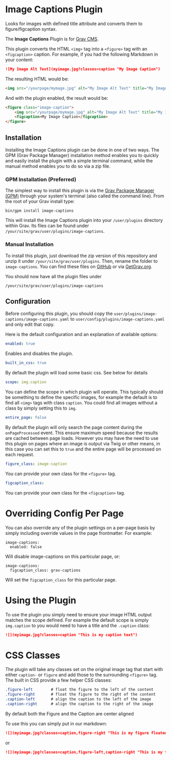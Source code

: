 # Image Captions Plugin

Looks for images with defined title attribute and converts them to figure/figcaption syntax.

The **Image Captions** Plugin is for [Grav CMS](http://github.com/getgrav/grav).

This plugin converts the HTML `<img>` tag into a `<figure>` tag with an `<figcaption>` caption.  For example, if you had the following Markdown in your content:

```markdown
![My Image Alt Text](myimage.jpg?classes=caption "My Image Caption")
```

The resulting HTML would be:

```html
<img src="/yourpage/mymage.jpg" alt="My Image Alt Text" title="My Image Caption" class="caption" />
```

And with the plugin enabled, the result would be:

```html
<figure class="image-caption">
    <img src="/yourpage/mymage.jpg" alt="My Image Alt Text" title="My Image Caption" class="caption" />
    <figcaption>My Image Caption</figcaption>
</figure>
```

## Installation

Installing the Image Captions plugin can be done in one of two ways. The GPM (Grav Package Manager) installation method enables you to quickly and easily install the plugin with a simple terminal command, while the manual method enables you to do so via a zip file.

### GPM Installation (Preferred)

The simplest way to install this plugin is via the [Grav Package Manager (GPM)](http://learn.getgrav.org/advanced/grav-gpm) through your system's terminal (also called the command line). From the root of your Grav install type:

    bin/gpm install image-captions

This will install the Image Captions plugin into your `/user/plugins` directory within Grav. Its files can be found under `/your/site/grav/user/plugins/image-captions`.

### Manual Installation

To install this plugin, just download the zip version of this repository and unzip it under `/your/site/grav/user/plugins`. Then, rename the folder to `image-captions`. You can find these files on [GitHub](https://github.com/trilbymedia/grav-plugin-image-captions) or via [GetGrav.org](http://getgrav.org/downloads/plugins#extras).

You should now have all the plugin files under

    /your/site/grav/user/plugins/image-captions	

## Configuration

Before configuring this plugin, you should copy the `user/plugins/image-captions/image-captions.yaml` to `user/config/plugins/image-captions.yaml` and only edit that copy.

Here is the default configuration and an explanation of available options:

```yaml
enabled: true
```

Enables and disables the plugin.

```yaml
built_in_css: true
```

By default the plugin will load some basic css. See below for details

```yaml
scope: img.caption
```

You can define the scope in which plugin will operate. This typically should be something to define the specific images, for example the default is to find all `<img>` tags with class `caption`.  You could find all images without a class by simply setting this to `img`.

```yaml
entire_page: false
```

By default the plugin will only search the page content during the `onPageProcessed` event. This ensure maximum speed because the results are cached between page loads.  However you may have the need to use this plugin on pages where an image is output via Twig or other means, in this case you can set this to `true` and the entire page will be processed on each request.

```yaml
figure_class: image-caption
```

You can provide your own class for the `<figure>` tag.

```yaml
figcaption_class: 
```

You can provide your own class for the `<figcaption>` tag.

# Overriding Config Per Page

You can also override any of the plugin settings on a per-page basis by simply including override values in the page frontmatter.  For example:

```
image-captions:
  enabled: false
```

Will disable image-captions on this particular page, or:

```
image-captions:
  figcaption_class: grav-captions 
```

Will set the `figcaption_class` for this particular page.

# Using the Plugin

To use the plugin you simply need to ensure your image HTML output matches the scope defined. For example the default scope is simply `img.caption` to you would need to have a title and the `.caption` class:

```markdown
![](myimage.jpg?classes=caption "This is my caption text")
```

# CSS Classes

The plugin will take any classes set on the original image tag that start with either `caption-` or `figure` and add those to the surrounding `<figure>` tag. The built in CSS provide a few helper CSS classes:

```css
.figure-left        # float the figure to the left of the content
.figure-right       # float the figure to the right of the content
.caption-left       # align the caption to the left of the image
.caption-right      # align the caption to the right of the image
```

By default both the Figure and the Caption are center aligned

To use this you can simply put in our markdown:

```markdown
![](myimage.jpg?classes=caption,figure-right "This is my figure floated right and caption text centered")
```

or 

```markdown
![](myimage.jpg?classes=caption,figure-left,caption-right "This is my figure floated left with caption text aligned right")
```
